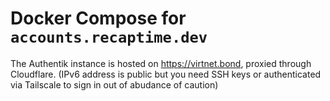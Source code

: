 # Docker Compose for `accounts.recaptime.dev`

The Authentik instance is hosted on <https://virtnet.bond>, proxied through
Cloudflare. (IPv6 address is public but you need SSH keys or authenticated via
Tailscale to sign in out of abudance of caution)
